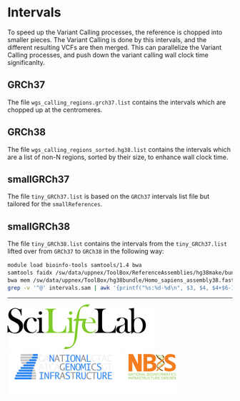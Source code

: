 # Intervals

To speed up the Variant Calling processes, the reference is chopped into smaller pieces. The Variant Calling is done by this intervals, and the different resulting VCFs are then merged. This can parallelize the Variant Calling processes, and push down the variant calling wall clock time significanlty.

## GRCh37

The file `wgs_calling_regions.grch37.list` contains the intervals which are chopped up at the centromeres.

## GRCh38

The file `wgs_calling_regions_sorted.hg38.list` contains the intervals which are a list of non-N regions, sorted by their size, to enhance wall clock time.

## smallGRCh37

The file `tiny_GRCh37.list` is based on the `GRCh37` intervals list file but tailored for the `smallReferences`.

## smallGRCh38

The file `tiny_GRCh38.list` contains the intervals from the `tiny_GRCh37.list` lifted over from `GRCh37` to `GRCh38` in the following way:

```bash
module load bioinfo-tools samtools/1.4 bwa
samtools faidx /sw/data/uppnex/ToolBox/ReferenceAssemblies/hg38make/bundle/2.8/b37/human_g1k_v37_decoy.fasta $(< tiny.list) > intervals.fasta
bwa mem /sw/data/uppnex/ToolBox/hg38bundle/Homo_sapiens_assembly38.fasta intervals.fasta > intervals.sam
grep -v '^@' intervals.sam | awk '{printf("%s:%d-%d\n", $3, $4, $4+$6-1)}' > tiny-GRCh38.list
```

--------------------------------------------------------------------------------

[![](images/SciLifeLab_logo.png "SciLifeLab")][scilifelab-link]
[![](images/NGI_logo.png "NGI")][ngi-link]
[![](images/NBIS_logo.png "NBIS")][nbis-link]

[nbis-link]: https://www.nbis.se/
[ngi-link]: https://ngisweden.scilifelab.se/
[scilifelab-link]: https://www.scilifelab.se/
